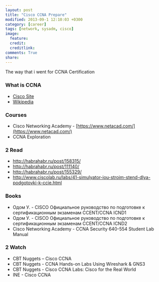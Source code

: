 ```yaml
---
layout: post
title: "Cisco CCNA Prepare"
modified: 2013-09-1 12:10:03 +0300
category: [career]
tags: [network, sysadm, cisco]
image:
  feature:
  credit:
  creditlink:
comments: True
share:
---
```

The way that i went for CCNA Certification

### What is CCNA
- [Cisco Site](http://www.cisco.com/web/learning/certifications/associate/ccna/index.html)
- [Wikipedia](https://en.wikipedia.org/wiki/CCNA)

### Courses
- Cisco Networking Academy - [https://www.netacad.com/](https://www.netacad.com/)
- CCNA Exploration

### 2 Read
- http://habrahabr.ru/post/158315/
- http://habrahabr.ru/post/111140/
- http://habrahabr.ru/post/155329/
- http://www.ciscolab.ru/labs/41-simulyator-iou-stroim-stend-dlya-podgotovki-k-ccie.html

### Books
- Одом У. - CISCO Официальное руководство по подготовке к сертификационным экзаменам CCENT/CCNA ICND1
- Одом У. - CISCO Официальное руководство по подготовке к сертификационным экзаменам CCENT/CCNA ICND2
- Cisco Networking Academy - CCNA Security 640-554 Student Lab Manual 

### 2 Watch
- CBT Nuggets – Cisco CCNA 
- CBT Nuggets - CCNA Hands-on Labs Using Wireshark & GNS3
- CBT Nuggets - Cisco CCNA Labs: Cisco for the Real World
- INE - Cisco CCNA
